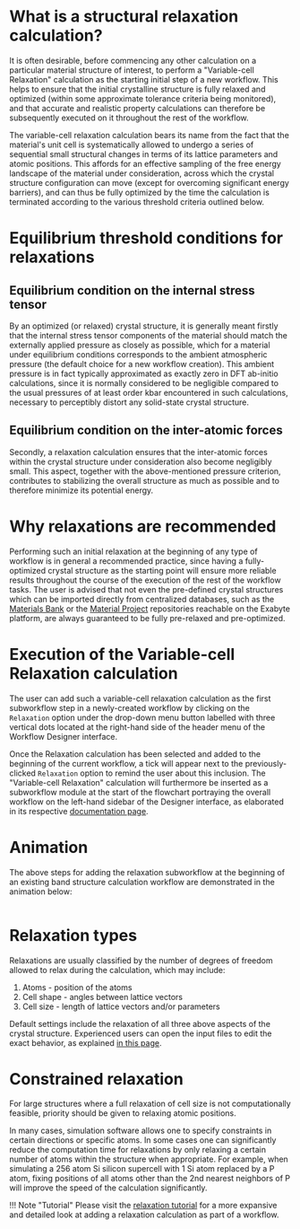 # What is a structural relaxation calculation?

It is often desirable, before commencing any other calculation on a particular material structure of interest, to perform a "Variable-cell Relaxation" calculation as the starting initial step of a new workflow. This helps to ensure that the initial crystalline structure is fully relaxed and optimized (within some approximate tolerance criteria being monitored), and that accurate and realistic property calculations can therefore be subsequently executed on it throughout the rest of the workflow. 

The variable-cell relaxation calculation bears its name from the fact that the material's unit cell is systematically allowed to undergo a series of sequential small structural changes in terms of its lattice parameters and atomic positions. This affords for an effective sampling of the free energy landscape of the material under consideration, across which the crystal structure configuration can move (except for overcoming significant energy barriers), and can thus be fully optimized by the time the calculation is terminated according to the various threshold criteria outlined below.  


# Equilibrium threshold conditions for relaxations

## Equilibrium condition on the internal stress tensor

By an optimized (or relaxed) crystal structure, it is generally meant firstly that the internal stress tensor components of the material should match the externally applied pressure as closely as possible, which for a material under equilibrium conditions corresponds to the ambient atmospheric pressure (the default choice for a new workflow creation). This ambient pressure is in fact typically approximated as exactly zero in DFT ab-initio calculations, since it is normally considered to be negligible compared to the usual pressures of at least order kbar encountered in such calculations, necessary to perceptibly distort any solid-state crystal structure. 

## Equilibrium condition on the inter-atomic forces

Secondly, a relaxation calculation ensures that the inter-atomic forces within the crystal structure under consideration also become negligibly small. This aspect, together with the above-mentioned pressure criterion, contributes to stabilizing the overall structure as much as possible and to therefore minimize its potential energy.    

# Why relaxations are recommended

Performing such an initial relaxation at the beginning of any type of workflow is in general a recommended practice, since having a fully-optimized crystal structure as the starting point will ensure more reliable results throughout the course of the execution of the rest of the workflow tasks. The user is advised that not even the pre-defined crystal structures which can be imported directly from centralized databases, such as the [Materials Bank](../../materials/actions/bank.md) or the [Material Project](../../materials/actions/import.md) repositories reachable on the Exabyte platform, are always guaranteed to be fully pre-relaxed and pre-optimized. 

# Execution of the Variable-cell Relaxation calculation

The user can add such a variable-cell relaxation calculation as the first subworkflow step in a newly-created workflow by clicking on the `Relaxation` option under the drop-down menu button labelled with three vertical dots located at the right-hand side of the header menu of the Workflow Designer interface. 

Once the Relaxation calculation has been selected and added to the beginning of the current workflow, a tick <i class="zmdi zmdi-check zmdi-hc-border"></i> will appear next to the previously-clicked `Relaxation` option to remind the user about this inclusion. The "Variable-cell Relaxation" calculation will furthermore be inserted as a subworkflow module at the start of the flowchart portraying the overall workflow on the left-hand sidebar of the Designer interface, as elaborated in its respective [documentation page](../../workflow-designer/sidebar.md). 

# Animation

The above steps for adding the relaxation subworkflow at the beginning of an existing band structure calculation workflow are demonstrated in the animation below:

<img data-gifffer="/images/add-relaxation.gif" />


# Relaxation types

Relaxations are usually classified by the number of degrees of freedom allowed to relax during the calculation, which may include:

1. Atoms - position of the atoms
2. Cell shape - angles between lattice vectors
3. Cell size - length of lattice vectors and/or parameters

Default settings include the relaxation of all three above aspects of the crystal structure. Experienced users can open the input files to edit the exact behavior, as explained [in this page](../../workflow-designer/subworkflow-editor/intro.md). 

# Constrained relaxation
    
For large structures where a full relaxation of cell size is not computationally feasible, priority should be given to relaxing atomic positions. 
    
In many cases, simulation software allows one to specify constraints in certain directions or specific atoms. In some cases one can significantly reduce the computation time for relaxations by only relaxing a certain number of atoms within the structure when appropriate. For example, when simulating a 256 atom Si silicon supercell with 1 Si atom replaced by a P atom, fixing positions of all atoms other than the 2nd nearest neighbors of P will improve the speed of the calculation significantly.

!!! Note "Tutorial"
    Please visit the [relaxation tutorial](../../tutorials/relaxation.md) for a more expansive and detailed look at adding a relaxation calculation as part of a workflow.
